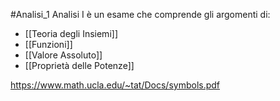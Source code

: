 #Analisi_1
Analisi I è un esame che comprende gli argomenti di:
 - [[Teoria degli Insiemi]]
- [[Funzioni]]
-  [[Valore Assoluto]]
- [[Proprietà delle Potenze]]
  
https://www.math.ucla.edu/~tat/Docs/symbols.pdf